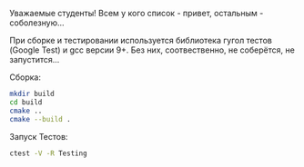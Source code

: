 Уважаемые студенты!
Всем у кого список - привет, остальным - соболезную...

При сборке и тестировании используется библиотека гугол тестов (Google Test) и gcc версии 9+.
Без них, соотвественно, не соберётся, не запустится...

Сборка:

```bash
mkdir build
cd build
cmake ..
cmake --build .
```
Запуск Тестов:

```bash
ctest -V -R Testing
```
